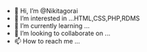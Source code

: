 - 👋 Hi, I’m @Nikitagorai
- 👀 I’m interested in ...HTML,CSS,PHP,RDMS
- 🌱 I’m currently learning ...
- 💞️ I’m looking to collaborate on ...
- 📫 How to reach me ...

<!---
Nikitagorai/Nikitagorai is a ✨ special ✨ repository because its `README.md` (this file) appears on your GitHub profile.
You can click the Preview link to take a look at your changes.
--->
